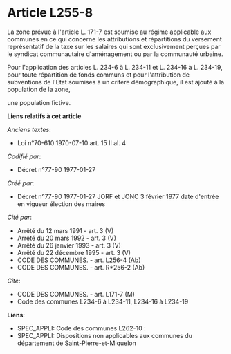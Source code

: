 # Article L255-8

La zone prévue à l'article L. 171-7 est soumise au régime applicable aux communes en ce qui concerne les attributions et
répartitions du versement représentatif de la taxe sur les salaires qui sont exclusivement perçues par le syndicat
communautaire d'aménagement ou par la communauté urbaine. 

Pour l'application des articles L. 234-6 à L. 234-11 et L. 234-16 à L. 234-19, pour toute répartition de fonds communs et
pour l'attribution de subventions de l'Etat soumises à un critère démographique, il est ajouté à la population de la zone,

une population fictive.

**Liens relatifs à cet article**

_Anciens textes_:

  - Loi n°70-610 1970-07-10 art. 15 II al. 4

_Codifié par_:

  - Décret n°77-90 1977-01-27

_Créé par_:

  - Décret n°77-90 1977-01-27 JORF et JONC 3 février 1977 date d'entrée en vigueur élection des maires

_Cité par_:

  - Arrêté du 12 mars 1991 - art. 3 (V)
  - Arrêté du 20 mars 1992 - art. 3 (V)
  - Arrêté du 26 janvier 1993 - art. 3 (V)
  - Arrêté du 22 décembre 1995 - art. 3 (V)
  - CODE DES COMMUNES. - art. L256-4 (Ab)
  - CODE DES COMMUNES. - art. R*256-2 (Ab)

_Cite_:

  - CODE DES COMMUNES. - art. L171-7 (M)
  - Code des communes L234-6 à L234-11, L234-16 à L234-19

**Liens**:

  - SPEC_APPLI: Code des communes L262-10 :
  - SPEC_APPLI: Dispositions non applicables aux communes du département de Saint-Pierre-et-Miquelon

